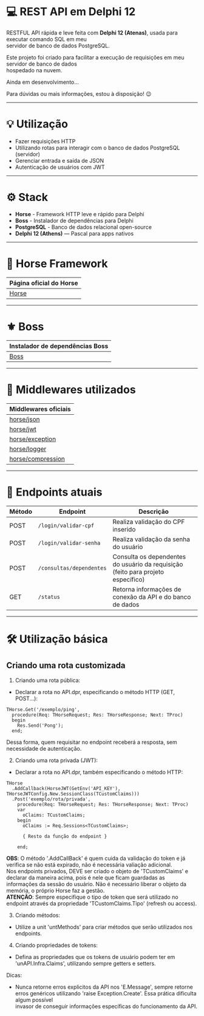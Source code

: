 # 💻 REST API em Delphi 12

RESTFUL API rápida e leve feita com **Delphi 12 (Atenas)**, usada para executar comando SQL em meu <br>
servidor de banco de dados PostgreSQL.

Este projeto foi criado para facilitar a execução de requisições em meu servidor de banco de dados <br>
hospedado na nuvem.

Ainda em desenvolvimento...

Para dúvidas ou mais informações, estou à disposição! 😉

---

# 💡 Utilização
  - Fazer requisições HTTP
  - Utilizando rotas para interagir com o banco de dados PostgreSQL (servidor)
  - Gerenciar entrada e saída de JSON
  - Autenticação de usuários com JWT

---

# ⚙️ Stack
  - **Horse** - Framework HTTP leve e rápido para Delphi
  - **Boss** - Instalador de dependências para Delphi
  - **PostgreSQL** - Banco de dados relacional open-source
  - **Delphi 12 (Athens)** — Pascal para apps nativos

---
# 🐎 Horse Framework 
| Página oficial do Horse                    |
|--------------------------------------------|
| [Horse](https://github.com/HashLoad/horse) |
---
# ⚜️ Boss
| Instalador de dependências Boss          |
|------------------------------------------|
| [Boss](https://github.com/HashLoad/boss) |

---
# 🧬 Middlewares utilizados

| Middlewares oficiais                                               | 
|--------------------------------------------------------------------|
| [horse/json](https://github.com/HashLoad/jhonson)                  |
| [horse/jwt](https://github.com/HashLoad/horse-jwt)                 |                                           
| [horse/exception](https://github.com/HashLoad/handle-exception)    |                              
| [horse/logger](https://github.com/HashLoad/horse-logger)           |                                    
| [horse/compression](https://github.com/HashLoad/horse-compression) |  

---
# 🔗 Endpoints atuais

| Método | Endpoint                 | Descrição                                                                        | 
|--------|--------------------------|----------------------------------------------------------------------------------|
| POST   | `/login/validar-cpf`     | Realiza validação do CPF inserido                                                |
| POST   | `/login/validar-senha`   | Realiza validação da senha do usuário                                            |
| POST   | `/consultas/dependentes` | Consulta os dependentes do usuário da requisição (feito para projeto específico) |
| GET    | `/status`                | Retorna informações de conexão da API e do banco de dados                        |

---
# 🛠 Utilização básica

## Criando uma rota customizada

1. Criando uma rota pública:
- Declarar a rota no API.dpr, especificando o método HTTP (GET, POST...):
```
THorse.Get('/exemplo/ping',
  procedure(Req: THorseRequest; Res: THorseResponse; Next: TProc)
  begin
    Res.Send('Pong');
  end;
```

Dessa forma, quem requisitar no endpoint receberá a resposta, sem necessidade de autenticação.

2. Criando uma rota privada (JWT):
- Declarar a rota no API.dpr, também especificando o método HTTP:
```  
THorse
  .AddCallback(HorseJWT(GetEnv('API_KEY'), THorseJWTConfig.New.SessionClass(TCustomClaims)))
  .Post('exemplo/rota/privada',
    procedure(Req: THorseRequest; Res: THorseResponse; Next: TProc)
    var
      oClaims: TCustomClaims;
    begin
      oClaims := Req.Sessions<TCustomClaims>;
      
      { Resto da função do endpoint }
     
    end;
```
**OBS**: O método '.AddCallBack' é quem cuida da validação do token e já verifica se não está expirado, não é necessária valiação adicional.  
Nos endpoints privados, DEVE ser criado o objeto de 'TCustomClaims' e declarar da maneira acima, pois é nele que ficam guardadas as <br>
informações da sessão do usuário. Não é necessário liberar o objeto da memória, o próprio Horse faz a gestão.  
**ATENÇÃO**: Sempre especifique o tipo de token que será utilizado no endpoint através da propriedade 'TCustomClaims.Tipo' (refresh ou access).

3. Criando métodos:
- Utilize a unit 'untMethods' para criar métodos que serão utilizados nos endpoints.

4. Criando propriedades de tokens:
- Defina as propriedades que os tokens de usuário podem ter em 'unAPI.Infra.Claims', utilizando sempre getters e setters.

Dicas:
- Nunca retorne erros explicitos da API nos 'E.Message', sempre retorne erros genéricos utilizando 'raise Exception.Create'. Essa prática dificulta algum possível <br>
invasor de conseguir informações específicas do funcionamento da API.






